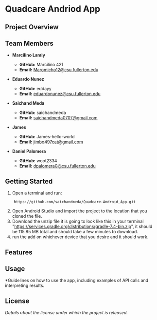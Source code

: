# Quadcare Andriod App

## Project Overview


## Team Members

- **Marcilino Lamiy**
    - **GitHub:** Marcilino 421
    - **Email:** Maromicho12@csu.fullerton.edu

- **Eduardo Nunez**
    - **GitHub:** eddayy
    - **Email:** eduardonunez@csu.fullerton.edu

- **Saichand Meda**
    - **GitHub:** saichandmeda
    - **Email:** saichandmeda0707@gmail.com

- **James**
    - **GitHub:** James-hello-world
    - **Email:** jimbo497cat@gmail.com
 
- **Daniel Palomera**
    - **GitHub:** woot2334
    - **Email:** dpalomera0@csu.fullerton.edu
 
 
      

## Getting Started

1. Open a terminal and run:
```
    https://github.com/saichandmeda/Quadcare-Android_App.git
```
2. Open Android Studio and import the project to the location that you cloned the file.
3. Download the unzip file it is going to look like this in your terminal "https://services.gradle.org/distributions/gradle-7.4-bin.zip", it should be 115.85 MB total and should take a few minutes to download.
4. run the add on whichever device that you desire and it should work.

## Features



## Usage

*Guidelines on how to use the app, including examples of API calls and interpreting results.

## License

*Details about the license under which the project is released.*
